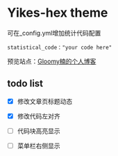 # Yikes-hex theme

可在_config.yml增加统计代码配置

```
statistical_code："your code here"
```

预览站点：[Gloomy楠的个人博客](http://www.gloomynan.com)

## todo list

- [x] 修改文章页标题动态
- [x] 修改代码左对齐
- [ ] 代码块高亮显示
- [ ] 菜单栏右侧显示



